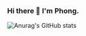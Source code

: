 ### Hi there 👋 I'm Phong. 
![Anurag's GitHub stats](https://github-readme-stats.vercel.app/api?username=Kaze0612&show_icons=true&theme=tokyonight)
